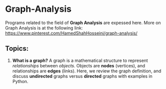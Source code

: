 # Graph-Analysis 
Programs related to the field of **Graph Analysis** are expessed here. More on Graph Analysis is at the following link:
https://www.pinterest.com/HamedShahHosseini/graph-analysis/
## Topics:
1) **What is a graph?** A graph is a mathematical structure to represent *relationships* between *objects*. Objects are **nodes** (vertices), and relationships are **edges** (links). 
Here, we review the graph definition, and discuss **undirected** graphs versus **directed** graphs with examples in Python.
